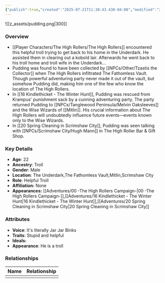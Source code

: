 ```yaml
---
{"publish":true,"created":"2025-07-21T11:30:43.438-04:00","modified":"2025-07-27T18:11:32.160-04:00","published":"2025-07-27T18:11:32.160-04:00","cssclasses":"","Age":"22","Ancestry":"Troll","Gender":"Male","Location":["The Underdark","The Fathomless Vault","Mitlin","Scrimshaw City"],"Role":["Helpful Troll"],"Affiliation":["None"],"Appearances":["[[00 -The High Rollers Campaign-]]","[[Adventures/16 Kindlethicket - The Winter Hunt]]","[[Adventures/20 Spring Cleaning in Scrimshaw City]]"]}
---
```



![[z_assets/pudding.png|300]]

### Overview
- [[Player Characters/The High Rollers/The High Rollers]] encountered this helpful troll trying to get back to his home in the Underdark. He assisted them in clearing out a kobold lair. Afterwards he went back to his troll home and troll wife in the Underdark...
- Pudding was found to have been collected by [[NPCs/Other/Tzastis the Collector]] when The High Rollers infiltrated The Fathomless Vault. Though powerful adventuring party never made it out of the vault, but somehow Pudding did, making him one of the few who know the location of The High Rollers.
- In [[16 Kindlethicket - The Winter Hunt]], Pudding was rescued from Krampus' punishment sack by a cunning adventuring party. The party returned Pudding to [[NPCs/Tanglewood Peninsula/Melvin Oaksleeves]] and the Wise Wizards of [[Mitlin]]. His crucial information about The High Rollers will undoubtedly influence future events—events known only to the Wise Wizards.
- In [[20 Spring Cleaning in Scrimshaw City]], Pudding was seen talking with [[NPCs/Scrimshaw City/Hugh Mann]] in The High Roller Bar & Gift Shop.

### Key Details
- **Age**: 22
- **Ancestry**: Troll
- **Gender**: Male
- **Location**: The Underdark,The Fathomless Vault,Mitlin,Scrimshaw City
- **Role**: Helpful Troll
- **Affiliation:** None
- **Appearances:** [[Adventures/00 -The High Rollers Campaign-\|00 -The High Rollers Campaign-]],[[Adventures/16 Kindlethicket - The Winter Hunt\|16 Kindlethicket - The Winter Hunt]],[[Adventures/20 Spring Cleaning in Scrimshaw City\|20 Spring Cleaning in Scrimshaw City]]

### Attributes
- **Voice**: It's literally Jar Jar Binks
- **Traits**: Stupid and helpful
- **Ideals:** 
- **Appearance**: He is a troll

### Relationships

| Name | Relationship |
| ---- | ------------ |
|      |              |
